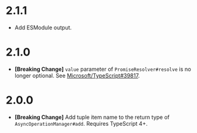 # 2.1.1

* Add ESModule output.

# 2.1.0

* **[Breaking Change]** `value` parameter of `PromiseResolver#resolve` is no longer optional. See [Microsoft/TypeScript#39817](https://github.com/microsoft/TypeScript/pull/39817).

# 2.0.0

* **[Breaking Change]** Add tuple item name to the return type of `AsyncOperationManager#add`. Requires TypeScript 4+.
